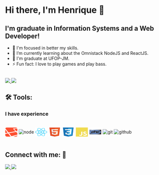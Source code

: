 # Hi there, I'm Henrique :wave:

## I'm graduate in Information Systems and a Web Developer!

- 🔭 I'm focused in better my skills.
- 🌱 I’m currently learning about the Omnistack NodeJS and ReactJS.
- :school: I'm graduate at UFOP-JM.
- ⚡ Fun fact: I love to play games and play bass.

</br>

<div>
  <a href="https://github.com/HenriqueTrigolo">
    <img height="180em" src="https://github-readme-stats.vercel.app/api/top-langs/?username=HenriqueTrigolo&layout=compact&langs_count=7&theme=tokyonight"/>
  </a>
  <a href="https://github.com/HenriqueTrigolo">
    <img height="180em" src="https://github-readme-stats.vercel.app/api?username=HenriqueTrigolo&show_icons=true&theme=tokyonight&include_all_commits=true&count_private=true"/>
  </a>
</div>

## 🛠 Tools:

### I have experience

<div style="display: inline_block"><br>
  <img align="center" alt="laravel" height="30" width="40" src="https://raw.githubusercontent.com/devicons/devicon/v2.15.1/icons/laravel/laravel-plain.svg">
  <img align="center" alt="node" height="30" width="40" src="https://cdn.jsdelivr.net/gh/devicons/devicon/icons/nodejs/nodejs-original.svg" />
  <img align="center" alt="react" height="30" width="40" src="https://raw.githubusercontent.com/devicons/devicon/master/icons/react/react-original.svg">
  <img align="center" alt="html" height="30" width="40" src="https://raw.githubusercontent.com/devicons/devicon/master/icons/html5/html5-original.svg">
  <img align="center" alt="css" height="30" width="40" src="https://raw.githubusercontent.com/devicons/devicon/master/icons/css3/css3-original.svg">
  <img align="center" alt="javascript" height="30" width="40" src="https://raw.githubusercontent.com/devicons/devicon/master/icons/javascript/javascript-plain.svg">
  <img align="center" alt="javascript" height="30" width="40" src="https://raw.githubusercontent.com/devicons/devicon/v2.15.1/icons/php/php-original.svg">
  <img align="center" alt="git" height="30" width="40" src="https://cdn.jsdelivr.net/gh/devicons/devicon/icons/git/git-original.svg" />
  <img align="center" alt="github" height="30" width="40" src="https://cdn.jsdelivr.net/gh/devicons/devicon/icons/github/github-original.svg" />
</div>

</br>

## Connect with me: :iphone:

<a href="https://www.linkedin.com/in/henrique-trigolo" target="_blank">
  <img src="https://img.shields.io/badge/-LinkedIn-%230077B5?style=for-the-badge&logo=linkedin&logoColor=white" target="_blank">
</a>
<a href = "mailto:henriquetrigolo@hotmail.com">
  <img src="https://img.shields.io/badge/-Gmail-%23333?style=for-the-badge&logo=gmail&logoColor=white" target="_blank">
</a>
